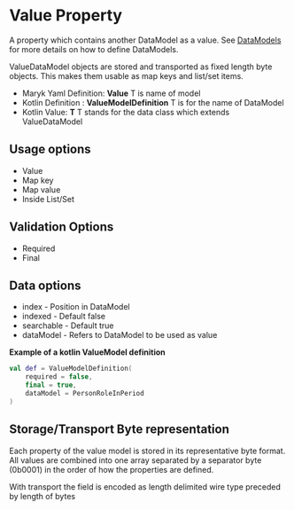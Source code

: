 # Value Property
A property which contains another DataModel as a value. See 
[DataModels](../../datamodel.md) for more details on how to define DataModels.

ValueDataModel objects are stored and transported as fixed length byte objects.
This makes them usable as map keys and list/set items.

- Maryk Yaml Definition: **Value<T>** T is name of model
- Kotlin Definition : **ValueModelDefinition<T>** T is for the name of DataModel
- Kotlin Value: **T** T stands for the data class which extends ValueDataModel 

## Usage options
- Value
- Map key
- Map value
- Inside List/Set

## Validation Options
- Required
- Final

## Data options
- index - Position in DataModel 
- indexed - Default false
- searchable - Default true
- dataModel - Refers to DataModel to be used as value

**Example of a kotlin ValueModel definition**
```kotlin
val def = ValueModelDefinition(
    required = false,
    final = true,
    dataModel = PersonRoleInPeriod
)
```

## Storage/Transport Byte representation
Each property of the value model is stored in its representative byte format. All 
values are combined into one array separated by a separator byte (0b0001) in the
order of how the properties are defined.

With transport the field is encoded as length delimited wire type preceded by length of bytes
